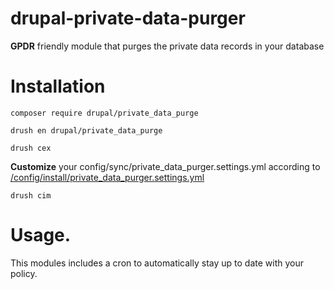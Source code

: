 # drupal-private-data-purger
**GPDR** friendly module that purges the private data records in your database 



# Installation 
```
composer require drupal/private_data_purge
```

```
drush en drupal/private_data_purge
```

```
drush cex
```
**Customize** your config/sync/private_data_purger.settings.yml according to [/config/install/private_data_purger.settings.yml](https://github.com/Puppets-Developpement-Toolbox/drupal-private-data-purger/blob/main/config/install/private_data_purger.settings.yml)

```
drush cim
```

# Usage. 
This modules includes a cron to automatically stay up to date with your policy.
